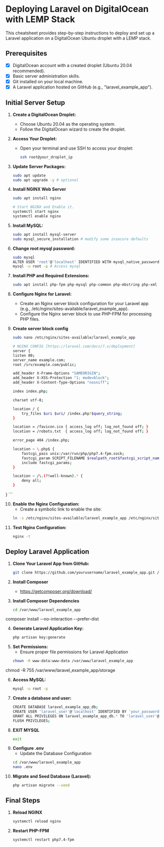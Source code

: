# Deploying Laravel on DigitalOcean with LEMP Stack

This cheatsheet provides step-by-step instructions to deploy and set up a Laravel application on a DigitalOcean Ubuntu droplet with a LEMP stack.

## Prerequisites

- [x] DigitalOcean account with a created droplet (Ubuntu 20.04 recommended).
- [x] Basic server administration skills.
- [x] Git installed on your local machine.
- [x] A Laravel application hosted on GitHub (e.g., "laravel_example_app").

## Initial Server Setup

1. **Create a DigitalOcean Droplet:**
   - Choose Ubuntu 20.04 as the operating system.
   - Follow the DigitalOcean wizard to create the droplet.

2. **Access Your Droplet:**
   - Open your terminal and use SSH to access your droplet:
     ```bash
     ssh root@your_droplet_ip
     ```

3. **Update Server Packages:**
   ```bash
   sudo apt update
   sudo apt upgrade -y # optional
   
4. **Install NGINX Web Server**
    ```bash
    sudo apt install nginx
    
    # Start NGINX and Enable it.
    systemctl start nginx
    systemctl enable nginx   
   
5. **Install MySQL:**
    ```bash
    sudo apt install mysql-server
    sudo mysql_secure_installation # modify some insecure defaults

6. **Change root mysql password:**
    ```bash
    sudo mysql
    ALTER USER 'root'@'localhost' IDENTIFIED WITH mysql_native_password BY 'password';
    mysql -u root -p # Access mysql
    
7. **Install PHP and Required Extensions:**
    ```bash
    sudo apt install php-fpm php-mysql php-common php-mbstring php-xml php-zip php-gd php-json php-curl

8. **Configure Nginx for Laravel:**
    - Create an Nginx server block configuration for your Laravel app (e.g., /etc/nginx/sites-available/laravel_example_app).
    - Configure the Nginx server block to use PHP-FPM for processing PHP files.
    
9. **Create server block config**
    ```bash
    sudo nano /etc/nginx/sites-available/laravel_example_app
    ```
    
    ```bash
    # NGINX CONFIG [https://laravel.com/docs/7.x/deployment]
    server {
    listen 80;
    server_name example.com;
    root /srv/example.com/public;
 
    add_header X-Frame-Options "SAMEORIGIN";
    add_header X-XSS-Protection "1; mode=block";
    add_header X-Content-Type-Options "nosniff";
 
    index index.php;
 
    charset utf-8;
 
    location / {
        try_files $uri $uri/ /index.php?$query_string;
    }
 
    location = /favicon.ico { access_log off; log_not_found off; }
    location = /robots.txt  { access_log off; log_not_found off; }
 
    error_page 404 /index.php;
 
    location ~ \.php$ {
        fastcgi_pass unix:/var/run/php/php7.4-fpm.sock;
        fastcgi_param SCRIPT_FILENAME $realpath_root$fastcgi_script_name;
        include fastcgi_params;
    }
 
    location ~ /\.(?!well-known).* {
        deny all;
    }
}
    ```
    
10. **Enable the Nginx Configuration:**
    - Create a symbolic link to enable the site:
    ```bash
    ln -s /etc/nginx/sites-available/laravel_example_app /etc/nginx/sites-enabled/


11. **Test Nginx Configuration:**
    ```bash
    nginx -t

## Deploy Laravel Application

1. **Clone Your Laravel App from GitHub:**
    ```bash
    git clone https://github.com/yourusername/laravel_example_app.git /var/www/laravel_example_app

2. **Install Composer**    
    - https://getcomposer.org/download/

3. **Install Composer Dependencies**
    ```bash
    cd /var/www/laravel_example_app
composer install --no-interaction --prefer-dist

4. **Generate Laravel Application Key:**
    ```bash
    php artisan key:generate

5. **Set Permissions:**
    - Ensure proper file permissions for Laravel Application
    ```bash
    chown -R www-data:www-data /var/www/laravel_example_app
chmod -R 755 /var/www/laravel_example_app/storage


6. **Access MySQL:**
    ```bash
    mysql -u root -p

7. **Create a database and user:**
    ```bash
    CREATE DATABASE laravel_example_app_db;
    CREATE USER 'laravel_user'@'localhost' IDENTIFIED BY 'your_password';
    GRANT ALL PRIVILEGES ON laravel_example_app_db.* TO 'laravel_user'@'localhost';
    FLUSH PRIVILEGES;

8. **EXIT MYSQL**
    ```bash
    exit

9. **Configure .env**
    - Update the Database Configuration
    ```bash
    cd /var/www/laravel_example_app
    nano .env

    
10. **Migrate and Seed Database (Laravel):**
    ```bash
    php artisan migrate --seed

## Final Steps
1. **Reload NGINX**
    ```bash
    systemctl reload nginx

2. **Restart PHP-FPM**
    ```bash
    systemctl restart php7.4-fpm
